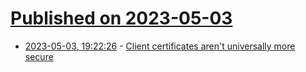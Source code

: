 # [Published on 2023-05-03](index.md)

* [2023-05-03, 19:22:26](https://lobste.rs/s/3fbmac/client_certificates_aren_t_universally) - [Client certificates aren't universally more secure](https://www.devever.net/~hl/clientcert)
